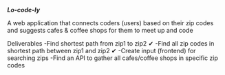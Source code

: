***Lo-code-ly***

A web application that connects coders (users) based on their zip codes 
and suggests cafes & coffee shops for them to meet up and code

Deliverables
 -Find shortest path from zip1 to zip2  ✔
 -Find all zip codes in shortest path between zip1 and zip2 ✔
 -Create input (frontend) for searching zips
 -Find an API to gather all cafes/coffee shops in specific zip codes



